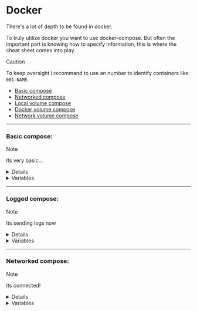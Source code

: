 # Docker

There's a lot of depth to be found in docker.


To truly utilize docker you want to use docker-compose.
But often the important part is knowing how to specify information, this is where the cheat sheet comes into play.

> [!CAUTION]
> To keep oversight i recommand to use an number to identify containers like: `001-NAME`.

- [Basic compose](#Basic-compose)
- [Networked compose](#Networked-compose)
- [Local volume compose](#Local-volume-compose)
- [Docker volume compose](#Docker-volume-compose)
- [Network volume compose](#Network-volume-compose)

---

### Basic compose:
> [!NOTE] 
> Its very basic... 
<details> 
  <summary>Details</summary>

```diff
+ version: ${VERSION}
+ 
+ services:
+  container:
+    container_name: ${NAME}
+    restart: unless-stopped
+    image: ${IMAGE}:${IMAGE_VERSION}
+    ports:
+     - ${PORT}:${PORT}
```
</details>
<details> 
  <summary>Variables </summary>

| Variable | Example | Explanation |
| --------- | ------ | ----------- |
| `VERSION` | 2.8 | This indicates the docker-compose version. |
| `NAME` | container | Specifies the name of the container. |
| `IMAGE` | hello-world | What image the container uses. |
| `IMAGE_VERSION` | latest | The version of the specified image, can always use "latest". |
| `PORT` | 80 | To enable network traffic over certain ports use this. |

</details>

---

### Logged compose:
> [!NOTE] 
> Its sending logs now 
<details> 
  <summary>Details</summary>

```diff
version: ${VERSION}
 
services:
  container:
    container_name: ${NAME}
    restart: unless-stopped
    image: ${IMAGE}:${IMAGE_VERSION}
    ports:
     - ${PORT}:${PORT}
+    logging:
+      driver: syslog
+      options:
+        syslog-address: "udp://${LOG_HOST}:${LOG_PORT}"
+        tag: ${NAME}
```
</details>
<details> 
  <summary>Variables </summary>

| Variable | Example | Explanation |
| --------- | ------ | ----------- |
| `LOG_HOST` | IP-ADDRESS | The ip-address of the syslog server. |
| `LOG_PORT` | 5514 | Port on which the applciation will send logs. |

</details>

---

### Networked compose:
> [!NOTE] 
> Its connected!

<details> 
  <summary>Details </summary>

```diff
version: ${VERSION}

services:
  container:
    container_name: ${NAME}
    restart: unless-stopped
    image: ${IMAGE}:${VERSION}
    ports:
     - ${PORT}:${PORT}
    logging:
      driver: syslog
      options:
        syslog-address: "udp://${LOG_HOST}:${LOG_PORT}"
        tag: ${NAME}

+    networks:
+      logging-network:
+        ipv4_address: ${IP_ADDRESS}
+        gateway: ${GATEWAY_ADDRESS}
+    dns:
+      - ${DNS}
```
</details>
<details> 
  <summary>Variables </summary>

| Variable | Explanation |
| --------- | ----------- |
| `IP_ADDRESS` | ip-address of the container, remove to use first available. |
| `GATEWAY_ADDRESS` | Gateway of the network, remove to use default. |
| `DNS` | Set a custom DNS server for this specific container. |

</details>
